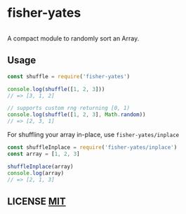 # fisher-yates
<a aria-label="npm version" href="https://www.npmjs.com/package/fisher-yates">
    <img alt="" src="https://img.shields.io/npm/v/fisher-yates.svg?style=for-the-badge&labelColor=0869B8">
</a>

A compact module to randomly sort an Array.


## Usage

``` javascript
const shuffle = require('fisher-yates')

console.log(shuffle([1, 2, 3]))
// => [3, 1, 2]

// supports custom rng returning [0, 1)
console.log(shuffle([1, 2, 3], Math.random))
// => [2, 3, 1]
```

For shuffling your array in-place, use `fisher-yates/inplace`
``` javascript
const shuffleInplace = require('fisher-yates/inplace')
const array = [1, 2, 3]

shuffleInplace(array)
console.log(array)
// => [2, 1, 3]
```

## LICENSE [MIT](LICENSE)
